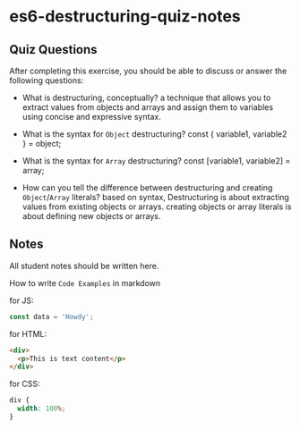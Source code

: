 # es6-destructuring-quiz-notes

## Quiz Questions

After completing this exercise, you should be able to discuss or answer the following questions:

- What is destructuring, conceptually?
  a technique that allows you to extract values from objects and arrays and assign them to variables using concise and expressive syntax.

- What is the syntax for `Object` destructuring?
  const { variable1, variable2 } = object;

- What is the syntax for `Array` destructuring?
  const [variable1, variable2] = array;

- How can you tell the difference between destructuring and creating `Object`/`Array` literals?
  based on syntax,
  Destructuring is about extracting values from existing objects or arrays. creating objects or array literals is about defining new objects or arrays.

## Notes

All student notes should be written here.

How to write `Code Examples` in markdown

for JS:

```javascript
const data = 'Howdy';
```

for HTML:

```html
<div>
  <p>This is text content</p>
</div>
```

for CSS:

```css
div {
  width: 100%;
}
```
